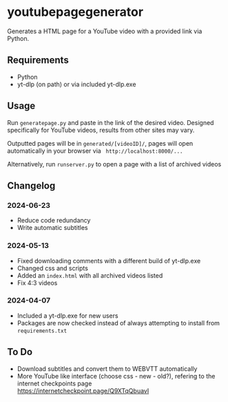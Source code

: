 # youtubepagegenerator

Generates a HTML page for a YouTube video with a provided link via Python.

## Requirements

- Python
- yt-dlp (on path) or via included yt-dlp.exe

## Usage

Run `generatepage.py`  and paste in the link of the desired video. Designed specifically for YouTube videos, results from other sites may vary.

Outputted pages will be in `generated/[videoID]/`, pages will open automatically in your browser via `
http://localhost:8000/...`

Alternatively, run `runserver.py` to open a page with a list of archived videos

## Changelog

### 2024-06-23

- Reduce code redundancy
- Write automatic subtitles

### 2024-05-13

- Fixed downloading comments with a different build of yt-dlp.exe
- Changed css and scripts
- Added an `index.html` with all archived videos listed
- Fix 4:3 videos

### 2024-04-07

- Included a yt-dlp.exe for new users
- Packages are now checked instead of always attempting to install from `requirements.txt`

## To Do

- Download subtitles and convert them to WEBVTT automatically
- More YouTube like interface (choose css - new - old?), refering to the internet checkpoints page <https://internetcheckpoint.page/Q9XTqQbuavI>
